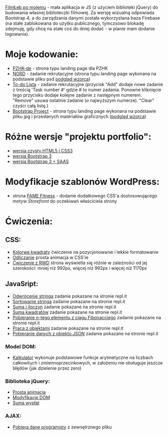 [FilmŁeb po mojemu](https://katarzynaizak.github.io/kpm/js-apps-starter/) - mała aplikacja w JS (z użyciem biblioteki jQuery) do budowania własnej biblioteczki filmowej. Za wersję wizualną odpowiada Bootstrap 4, a do zarządzania danymi została wykorzystana baza Firebase (na stałe zablokowana do użytku publicznego, tymczsowo blokadę zdejmuję, gdy chcę na stałe coś do dniej dodać - w planie mam dodanie logowania).

# Moje kodowanie:
- [PZHK-de](https://katarzynaizak.github.io/landingpage/pzhk-de/) - strona typu landing page dla PZHK
- [NORD](https://katarzynaizak.github.io/rekrutacja/landingpage-nord/) - zadanie rekrutacyjne (strona typu landing page wykonana na podstawie pliku psd [podgląd wzorca](https://katarzynaizak.github.io/rekrutacja/landingpage-nord/Nord-preview.jpg))
- [To-do Lista](https://katarzynaizak.github.io/rekrutacja/mdbootstrap-todolist/) - zadanie rekrutacyjne (przycisk "Add" dodaje nowe zadanie z treścią 'Task number #' gdzie # to numer zadania. Ponowne kliknięcie tego przycisku dodaje kolejne zadanie z następnym numerem. "Remove" usuwa ostatnie zadanie (o najwyższym numerze). "Clear" czyści całą listę.)
- [Bootstrap Project](https://katarzynaizak.github.io/kurs-fed/warsztaty/bootstrap-warsztaty/index.html) - strona typu landing page wykonana na podstawie pliku jpg i przesłanych materiałów graficznych ([podgląd wzorca](https://katarzynaizak.github.io/kurs-fed/warsztaty/bootstrap-warsztaty/bootstrap-project-preview.jpg))

# Różne wersje "projektu portfolio":
- [wersja czysty HTML5 i CSS3](https://katarzynaizak.github.io/projekt-portfolio/html-css/index.html)
- [wersja Bootstrap 3](https://katarzynaizak.github.io/projekt-portfolio/bootstrap/index.html)
- [wersja Bootstrap 3 + SAAS](https://katarzynaizak.github.io/projekt-portfolio/bootstrap-sass/index.html)

# Modyfikacje szablonów WordPress:
- strona [FAME Fitness](http://www.famefitness.pl/) - dodanie dodatkowego CSS'a dostosowującego motyw *Storefront* do oczekiwań właściciela strony

# Ćwiczenia:

## CSS:
- [Kolorwe kwadraty](https://katarzynaizak.github.io/kurs-fed/zadania-domowe/3-css-pozycjonowanie-i-kolory/) ćwiczenie na pozycjonowanie i lekkie formatowanie
- [Odliczanie](https://katarzynaizak.github.io/kurs-fed/zadania-domowe/3-css-odliczanie/) prosta animacja w CSS'ie
- [Ćwiczenie z RWD](https://katarzynaizak.github.io/kurs-fed/zadania-domowe/3-css-rwd/) strona wyświetla się różnie w zależności od jej szerokości: mniej niż 992px, więcej niż 992px i więcej niż 1170px

## JavaSript:
- [Odwrócenie stringa](https://repl.it/@katarzynaizak/4-js-odwroc-string) zadanie pokazane na stronie repl.it
- [Sortowanie stringa](https://repl.it/@katarzynaizak/4-js-sortuj-string) zadanie pokazane na stronie repl.it
- [Suma i iloczyn](https://repl.it/@katarzynaizak/4-js-suma-iloczyn) zadanie pokazane na stronie repl.it
- [Suma kwadratów](https://repl.it/@katarzynaizak/4-js-suma-kwadratow) zadanie pokazane na stronie repl.it
- [Pobieranie n-tego elementu z ciągu Fibonacciego](https://repl.it/@katarzynaizak/4-js-element-fibonacci) zadanie pokazane na stronie repl.it
- [Praca z obiektami](https://repl.it/@katarzynaizak/4-js-obiekty-ksiazka) zadanie pokazane na stronie repl.it
- [Pobieranie danych z obiektu JSON](https://repl.it/@katarzynaizak/4-js-obiekt-json) zadanie pokazane na stronie repl.it

### Model DOM:
- [Kalkulator](https://katarzynaizak.github.io/kurs-fed/zadania-domowe/5-model-dom-kalkulator/) wykonuje podstawowe funkcje arytmetyczne na liczbach całkowitych i zmiennoprzecinkowych, w założeniu nie obsługuje jeszcze błędów (jak dzielenie przez zero)

### Biblioteka jQuery:
- [Prosta animacja](https://katarzynaizak.github.io/kurs-fed/zadania-domowe/6-jquery-animacja/)
- [Modyfikacje DOM](https://katarzynaizak.github.io/kurs-fed/zadania-domowe/6-jquery-modyfikacja-dom/)
- [Suma wypłat](https://katarzynaizak.github.io/kurs-fed/zadania-domowe/6-jquery-suma-wyplat/)

### AJAX:
- [Pobiera dane programisty](https://katarzynaizak.github.io/kurs-fed/zadania-domowe/7-ajax-pobierz-dane-programisty/) z zewnętrznego pliku
